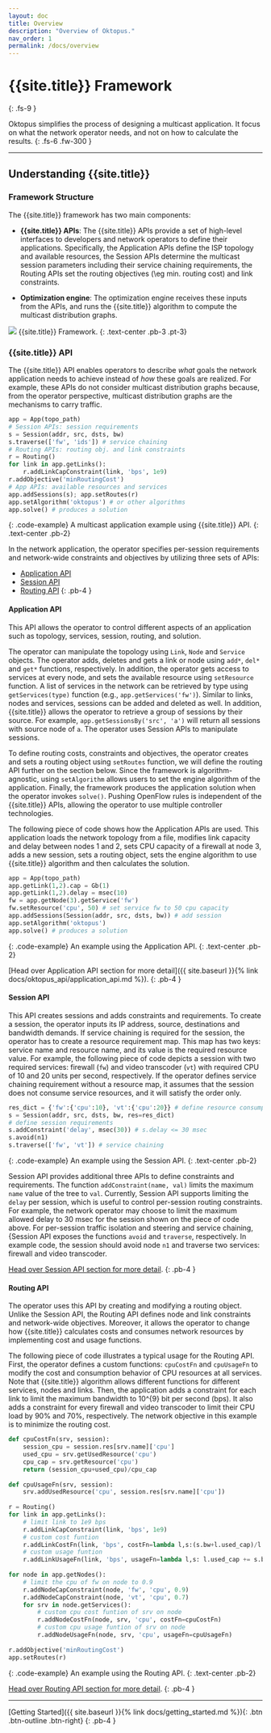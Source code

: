 ```yaml
---
layout: doc
title: Overview
description: "Overview of Oktopus."
nav_order: 1
permalink: /docs/overview
---
```


# {{site.title}} Framework
{: .fs-9 }

Oktopus simplifies the process of designing a multicast application. It focus on what the network operator needs, and not on how to calculate the results.
{: .fs-6 .fw-300 }

---

## Understanding {{site.title}}

### Framework Structure

The {{site.title}} framework has two main components: 

- **{{site.title}} APIs**: The {{site.title}} APIs provide a set of high-level interfaces to developers and network operators to define their applications. Specifically, the Application APIs define the ISP topology and available resources, the Session APIs determine the multicast session parameters including their service chaining requirements, the Routing APIs set the routing objectives (\eg min. routing cost) and link constraints.

- **Optimization engine**: The optimization engine receives these inputs from the APIs, and runs the {{site.title}} algorithm to compute the multicast distribution graphs. 
  
![]({{site.url}}{{site.baseurl}}/assets/images/overview.svg)
{{site.title}} Framework.
{: .text-center .pb-3 .pt-3}


### {{site.title}} API

The {{site.title}} API enables operators to describe *what* goals the network application needs to achieve instead of  *how* these goals are realized. For example, these APIs do not consider multicast distribution graphs because, from the operator perspective, multicast distribution graphs are the mechanisms to carry traffic.

```python
app = App(topo_path)
# Session APIs: session requirements
s = Session(addr, src, dsts, bw)
s.traverse(['fw', 'ids']) # service chaining 
# Routing APIs: routing obj. and link constraints
r = Routing()
for link in app.getLinks():
    r.addLinkCapConstraint(link, 'bps', 1e9)
r.addObjective('minRoutingCost')
# App APIs: available resources and services
app.addSessions(s); app.setRoutes(r) 
app.setAlgorithm('oktopus') # or other algorithms
app.solve() # produces a solution
```
{: .code-example}
A multicast application example using {{site.title}} API.
{: .text-center .pb-2}

In the network application, the operator specifies per-session requirements and network-wide constraints and objectives by utilizing three sets of APIs: 

* [Application API](#application-api)
* [Session API](#session-api)
* [Routing API](#routing-api)
{: .pb-4 }


#### **Application API**

This API allows the operator to control different aspects of an application such as topology, services, session, routing, and solution.

The operator can manipulate the topology using `Link`, `Node` and `Service` objects. The operator adds, deletes and gets a link or node using `add*`, `del*` and `get*` functions, respectively. In addition, the operator gets access to services at every node, and sets the available resource using `setResource` function. A list of services in the network can be retrieved by type using `getServices(type)` function (e.g., `app.getServices('fw')`). Similar to links, nodes and services, sessions can be added and deleted as well. In addition, {{site.title}} allows the operator to retrieve a group of sessions by their source. For example, `app.getSessionsBy('src', 'a')` will return all sessions with source node of `a`.  The operator uses Session APIs to manipulate sessions.

To define routing costs, constraints and objectives, the operator creates and sets a routing object using `setRoutes` function, we will define the routing API further on the section below. Since the framework is algorithm-agnostic, using  `setAlgorithm` allows users to set the engine algorithm of the application. Finally, the framework produces the application solution when the operator invokes `solve()`. Pushing OpenFlow rules is independent of the {{site.title}} APIs, allowing the operator to use multiple controller technologies.

The following piece of code shows how the Application APIs are used. This application loads the network topology from a file, modifies link capacity and delay between nodes 1 and 2, sets CPU capacity of a firewall at node 3, adds a new session, sets a routing object, sets the engine algorithm to use {{site.title}} algorithm and then calculates the solution.


```python
app = App(topo_path)
app.getLink(1,2).cap = Gb(1)
app.getLink(1,2).delay = msec(10)
fw = app.getNode(3).getService('fw') 
fw.setResource('cpu', 50) # set service fw to 50 cpu capacity
app.addSessions(Session(addr, src, dsts, bw)) # add session 
app.setAlgorithm('oktopus') 
app.solve() # produces a solution
```
{: .code-example}
An example using the Application API.
{: .text-center .pb-2}

[Head over Application API section for more detail]({{ site.baseurl }}{% link docs/oktopus_api/application_api.md %}).
{: .pb-4 }

#### **Session API**

This API creates sessions and adds constraints and requirements. 
To create a session, the operator inputs its IP address, source, destinations and bandwidth demands. If service chaining is required for the session, the operator has to create a resource requirement map. This map has two keys: service name and resource name, and its value is the required resource value. For example, the following piece of code depicts a session with two required services: firewall (`fw`) and video transcoder (`vt`) with required CPU of 10 and 20 units per second, respectively. If the operator defines service chaining requirement without a resource map, it assumes that the session does not consume service resources, and it will satisfy the order only.

```python
res_dict = {'fw':{'cpu':10}, 'vt':{'cpu':20}} # define resource consumption 
s = Session(addr, src, dsts, bw, res=res_dict)
# define session requirements
s.addConstraint('delay', msec(30)) # s.delay <= 30 msec
s.avoid(n1)
s.traverse(['fw', 'vt']) # service chaining 
```
{: .code-example}
An example using the Session API.
{: .text-center .pb-2}

Session API provides additional three APIs to define constraints and requirements. The function `addConstraint(name, val)` limits the maximum `name` value of the tree to `val`. Currently, Session API supports limiting the `delay` per session, which is useful to control per-session routing constraints. For example, the network operator may choose to limit the maximum allowed delay to 30 msec for the session shown on the piece of code above. 
For per-session traffic isolation and steering and service chaining, {Session API exposes the functions `avoid` and `traverse`, respectively. In example code, the session should avoid node `n1` and traverse two services: firewall and video transcoder.

[Head over Session API section for more detail](another-page).
{: .pb-4 }

#### **Routing API**

The operator uses this API by creating and modifying a routing object. Unlike the Session API, the Routing API defines node and link constraints and network-wide objectives. Moreover, it allows the operator to change how {{site.title}} calculates costs and consumes network resources by implementing cost and usage functions. 

The following piece of code illustrates a typical usage for the Routing API. First, the operator defines a custom functions: `cpuCostFn` and `cpuUsageFn` to modify the cost and consumption behavior of CPU resources at all services. Note that {{site.title}} algorithm allows different functions for different services, nodes and links. Then, the application adds a constraint for each link to limit the maximum bandwidth to 10^{9} bit per second (bps). It also adds a constraint for every firewall and video transcoder to limit their CPU load by 90% and 70%, respectively. The network objective in this example is to minimize the routing cost.


```python
def cpuCostFn(srv, session):
    session_cpu = session.res[srv.name]['cpu'] 
    used_cpu = srv.getUsedResource('cpu')
    cpu_cap = srv.getResource('cpu')
    return (session_cpu+used_cpu)/cpu_cap
    
def cpuUsageFn(srv, session):
    srv.addUsedResource('cpu', session.res[srv.name]['cpu'])
    
r = Routing()
for link in app.getLinks():
    # limit link to 1e9 bps
    r.addLinkCapConstraint(link, 'bps', 1e9)
    # custom cost funtion
    r.addLinkCostFn(link, 'bps', costFn=lambda l,s:(s.bw+l.used_cap)/l.cap) 
    # custom usage funtion
    r.addLinkUsageFn(link, 'bps', usageFn=lambda l,s: l.used_cap += s.bw) 
    
for node in app.getNodes():
    # limit the cpu of fw on node to 0.9
    r.addNodeCapConstraint(node, 'fw', 'cpu', 0.9)
    r.addNodeCapConstraint(node, 'vt', 'cpu', 0.7)
    for srv in node.getServices():  
        # custom cpu cost funtion of srv on node 
        r.addNodeCostFn(node, srv, 'cpu', costFn=cpuCostFn) 
        # custom cpu usage funtion of srv on node 
        r.addNodeUsageFn(node, srv, 'cpu', usageFn=cpuUsageFn)
        
r.addObjective('minRoutingCost')
app.setRoutes(r) 
```
{: .code-example}
An example using the Routing API.
{: .text-center .pb-2}

[Head over Routing API section for more detail](another-page).
{: .pb-4 }

---

[Getting Started]({{ site.baseurl }}{% link docs/getting_started.md %}){: .btn .btn-outline .btn-right}
{: .pb-4 }
